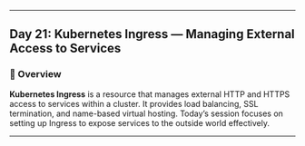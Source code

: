 ﻿---

## Day 21: Kubernetes Ingress — Managing External Access to Services

### 📘 Overview

**Kubernetes Ingress** is a resource that manages external HTTP and HTTPS access to services within a cluster. It provides load balancing, SSL termination, and name-based virtual hosting. Today’s session focuses on setting up Ingress to expose services to the outside world effectively.

---